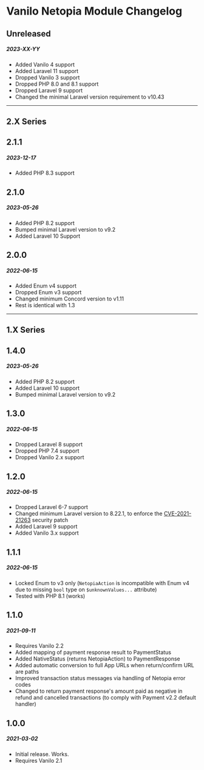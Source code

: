 # Vanilo Netopia Module Changelog

## Unreleased
##### 2023-XX-YY

- Added Vanilo 4 support
- Added Laravel 11 support
- Dropped Vanilo 3 support
- Dropped PHP 8.0 and 8.1 support
- Dropped Laravel 9 support
- Changed the minimal Laravel version requirement to v10.43

---

## 2.X Series

## 2.1.1
##### 2023-12-17

- Added PHP 8.3 support

## 2.1.0
##### 2023-05-26

- Added PHP 8.2 support
- Bumped minimal Laravel version to v9.2
- Added Laravel 10 Support

## 2.0.0
##### 2022-06-15

- Added Enum v4 support
- Dropped Enum v3 support
- Changed minimum Concord version to v1.11
- Rest is identical with 1.3

---

## 1.X Series

## 1.4.0
##### 2023-05-26

- Added PHP 8.2 support
- Added Laravel 10 support
- Bumped minimal Laravel version to v9.2

## 1.3.0
##### 2022-06-15

- Dropped Laravel 8 support
- Dropped PHP 7.4 support
- Dropped Vanilo 2.x support

## 1.2.0
##### 2022-06-15

- Dropped Laravel 6-7 support
- Changed minimum Laravel version to 8.22.1, to enforce the [CVE-2021-21263](https://blog.laravel.com/security-laravel-62011-7302-8221-released) security patch
- Added Laravel 9 support
- Added Vanilo 3.x support

## 1.1.1
##### 2022-06-15

- Locked Enum to v3 only (`NetopiaAction` is incompatible with Enum v4 due to missing `bool` type on `$unknownValues...` attribute)
- Tested with PHP 8.1 (works)

## 1.1.0
##### 2021-09-11

- Requires Vanilo 2.2
- Added mapping of payment response result to PaymentStatus
- Added NativeStatus (returns NetopiaAction) to PaymentResponse
- Added automatic conversion to full App URLs when return/confirm URL are paths
- Improved transaction status messages via handling of Netopia error codes
- Changed to return payment response's amount paid as negative in refund and cancelled transactions (to comply with Payment v2.2 default handler)

## 1.0.0
##### 2021-03-02

- Initial release. Works.
- Requires Vanilo 2.1
